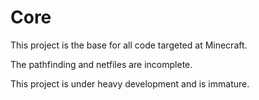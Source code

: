 Core
======

This project is the base for all code targeted at Minecraft.

The pathfinding and netfiles are incomplete.

This project is under heavy development and is immature.